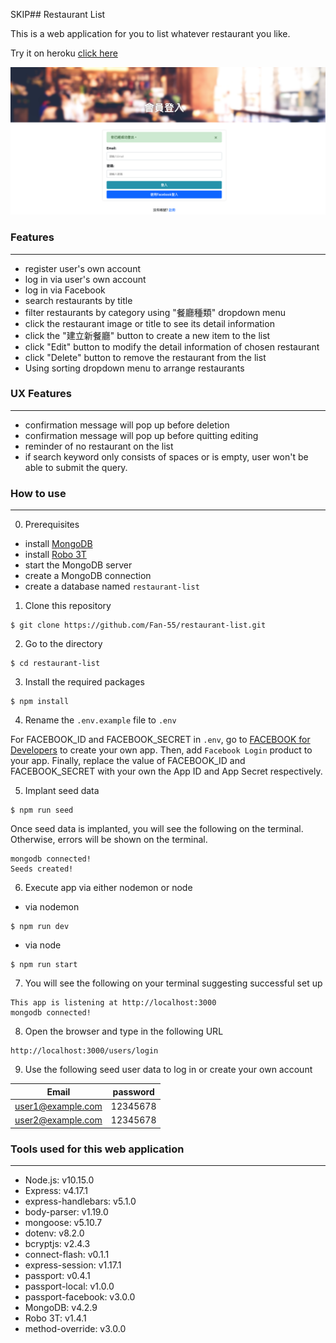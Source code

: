 SKIP## Restaurant List

This is a web application for you to list whatever restaurant you like.  

Try it on heroku [click here](https://mysterious-atoll-13835.herokuapp.com/users/login)

![](/screenShots/restaurant_list.png)


### Features
---
- register user's own account
- log in via user's own account
- log in via Facebook
- search restaurants by title
- filter restaurants by category using "餐廳種類" dropdown menu
- click the restaurant image or title to see its detail information 
- click the "建立新餐廳" button to create a new item to the list
- click "Edit" button to modify the detail information of chosen restaurant
- click "Delete" button to remove the restaurant from the list
- Using sorting dropdown menu to arrange restaurants

### UX Features
---
- confirmation message will pop up before deletion
- confirmation message will pop up before quitting editing
- reminder of no restaurant on the list
- if search keyword only consists of spaces or is empty, user won't be able to submit the query.

### How to use
---
0. Prerequisites
- install [MongoDB](https://www.mongodb.com/try/download/community)
- install [Robo 3T](https://robomongo.org/)
- start the MongoDB server
- create a MongoDB connection
- create a database named `restaurant-list`

1. Clone this repository 

```
$ git clone https://github.com/Fan-55/restaurant-list.git
```

2. Go to the directory 

```
$ cd restaurant-list
```

3. Install the required packages 

```
$ npm install
```
4. Rename the `.env.example` file to `.env`

For FACEBOOK_ID and FACEBOOK_SECRET in `.env`, go to [FACEBOOK for Developers](https://developers.facebook.com/) to create your own app. Then, add `Facebook Login` product to your app. Finally, replace the value of FACEBOOK_ID and FACEBOOK_SECRET with your own the App ID and App Secret respectively.

5. Implant seed data
```
$ npm run seed
```
Once seed data is implanted, you will see the following on the terminal. Otherwise, errors will be shown on the terminal.
```
mongodb connected!
Seeds created!
```

6. Execute app via either nodemon or node

- via nodemon

```
$ npm run dev
```

- via node

```
$ npm run start
```

7. You will see the following on your terminal suggesting successful set up

```
This app is listening at http://localhost:3000
mongodb connected!
```
8. Open the browser and type in the following URL

```
http://localhost:3000/users/login
```

9. Use the following seed user data to log in or create your own account

| Email | password |
| ------ | ------ |
| user1@example.com | 12345678 |
| user2@example.com | 12345678 |

### Tools used for this web application
---
- Node.js: v10.15.0
- Express: v4.17.1
- express-handlebars: v5.1.0
- body-parser: v1.19.0
- mongoose: v5.10.7
- dotenv: v8.2.0
- bcryptjs: v2.4.3
- connect-flash: v0.1.1
- express-session: v1.17.1
- passport: v0.4.1
- passport-local: v1.0.0
- passport-facebook: v3.0.0
- MongoDB: v4.2.9
- Robo 3T: v1.4.1
- method-override: v3.0.0
